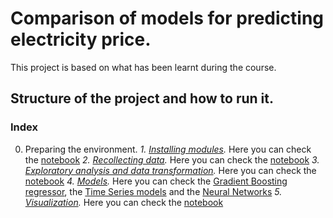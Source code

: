 # Comparison of models for predicting electricity price. 

This project is based on what has been learnt during the course. 

## Structure of the project and how to run it.
### Index
0. Preparing the environment.
_1. [Installing modules](./Modules/)._ Here you can check the [notebook](./Modules/Installing_modules.ipynb)
_2. [Recollecting data](./Getting_data/)._ Here you can check the [notebook](./Getting_data/Getting_Data.ipynb)
_3. [Exploratory analysis and data transformation](./Exploring_data)._ Here you can check the [notebook](./Exploring_data/Exploratory_analysis.ipynb)
_4. [Models](./Models)._ Here you can check the [Gradient Boosting regressor](./Models/Regressor.ipynb), the [Time Series models](./Models/Time_series.ipynb) and the [Neural Networks](./Models/Neural_Network.ipynb)
_5. [Visualization](./Visualization/)._ Here you can check the [notebook](./Visualization/Visualization.ipynb)
